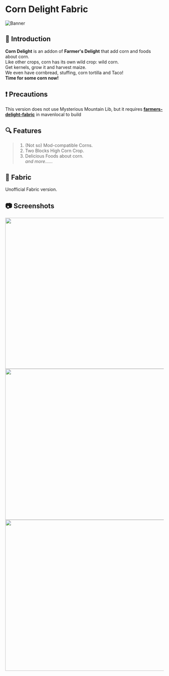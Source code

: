 # **Corn Delight Fabric**
![Banner](https://s2.loli.net/2022/02/10/jpCoI1iSTamQNed.png)
## :corn: **Introduction**
**Corn Delight** is an addon of **Farmer's Delight** that add corn and foods about corn.  
Like other crops, corn has its own wild crop: wild corn.  
Get kernels, grow it and harvest maize.  
We even have cornbread, stuffing, corn tortilla and Taco!  
**Time for some corn now!**

## :exclamation: **Precautions**
This version does not use Mysterious Mountain Lib, but it requires **[farmers-delight-fabric](https://bitbucket.org/n-horyzon/farmers-delight-fabric)** in mavenlocal to build

## :mag: **Features**
> 1. (Not so) Mod-compatible Corns.
> 2. Two Blocks High Corn Crop.
> 3. Delicious Foods about corn.  
> *and more……*

## :hammer: **Fabric**
Unofficial Fabric version.

## :camera: **Screenshots**
<img src="https://s2.loli.net/2022/02/10/UzqMYHQKAgIGlBy.png" width="854" height="480">
<img src="https://s2.loli.net/2022/02/10/SFVZP3Lrvb52aMG.png" width="854" height="480">
<img src="https://s2.loli.net/2022/02/10/qf8dnNUchja9YF7.png" width="854" height="480">
